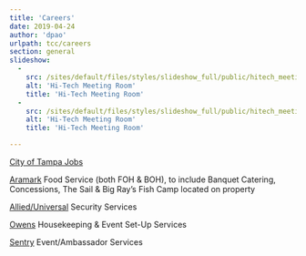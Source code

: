 ```yaml
---
title: 'Careers'
date: 2019-04-24
author: 'dpao'
urlpath: tcc/careers
section: general
slideshow:
  -
    src: /sites/default/files/styles/slideshow_full/public/hitech_meeting_room2.jpg
    alt: 'Hi-Tech Meeting Room'
    title: 'Hi-Tech Meeting Room'
  -
    src: /sites/default/files/styles/slideshow_full/public/hitech_meeting_room1.jpg
    alt: 'Hi-Tech Meeting Room'
    title: 'Hi-Tech Meeting Room'

---
```

[City of Tampa Jobs](https://www.jobapscloud.com/Tampa/)

[Aramark](https://careers.aramark.com/ListJobs/All) Food Service (both FOH & BOH), to include Banquet Catering, Concessions, The Sail & Big Ray’s Fish Camp located on property

[Allied/Universal](https://jobs.aus.com/) Security Services

[Owens](http://www.owens-services.com/owens/maintenance/services/housekeeping-and-janitorial/) Housekeeping & Event Set-Up Services

[Sentry](https://www.indeed.com/q-Sentry-Event-Services-jobs.html) Event/Ambassador Services


